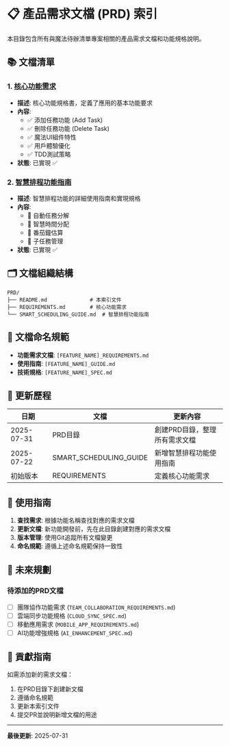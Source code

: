 # 📋 產品需求文檔 (PRD) 索引

本目錄包含所有與魔法待辦清單專案相關的產品需求文檔和功能規格說明。

## 📚 文檔清單

### 1. [核心功能需求](./REQUIREMENTS.md)
- **描述**: 核心功能規格書，定義了應用的基本功能要求
- **內容**:
  - ✅ 添加任務功能 (Add Task)
  - ✅ 刪除任務功能 (Delete Task)
  - ✅ 魔法UI組件特性
  - ✅ 用戶體驗優化
  - ✅ TDD測試策略
- **狀態**: 已實現 ✅

### 2. [智慧排程功能指南](./SMART_SCHEDULING_GUIDE.md)
- **描述**: 智慧排程功能的詳細使用指南和實現規格
- **內容**:
  - 🤖 自動任務分解
  - 📅 智慧時間分配
  - 🍅 番茄鐘估算
  - 📝 子任務管理
- **狀態**: 已實現 ✅

## 🗂️ 文檔組織結構

```
PRD/
├── README.md              # 本索引文件
├── REQUIREMENTS.md        # 核心功能需求
└── SMART_SCHEDULING_GUIDE.md  # 智慧排程功能指南
```

## 📝 文檔命名規範

- **功能需求文檔**: `[FEATURE_NAME]_REQUIREMENTS.md`
- **使用指南**: `[FEATURE_NAME]_GUIDE.md`
- **技術規格**: `[FEATURE_NAME]_SPEC.md`

## 🔄 更新歷程

| 日期 | 文檔 | 更新內容 |
|------|------|----------|
| 2025-07-31 | PRD目錄 | 創建PRD目錄，整理所有需求文檔 |
| 2025-07-22 | SMART_SCHEDULING_GUIDE | 新增智慧排程功能使用指南 |
| 初始版本 | REQUIREMENTS | 定義核心功能需求 |

## 📌 使用指南

1. **查找需求**: 根據功能名稱查找對應的需求文檔
2. **更新文檔**: 新功能開發前，先在此目錄創建對應的需求文檔
3. **版本管理**: 使用Git追蹤所有文檔變更
4. **命名規範**: 遵循上述命名規範保持一致性

## 🎯 未來規劃

### 待添加的PRD文檔
- [ ] 團隊協作功能需求 (`TEAM_COLLABORATION_REQUIREMENTS.md`)
- [ ] 雲端同步功能規格 (`CLOUD_SYNC_SPEC.md`)
- [ ] 移動應用需求 (`MOBILE_APP_REQUIREMENTS.md`)
- [ ] AI功能增強規格 (`AI_ENHANCEMENT_SPEC.md`)

## 🤝 貢獻指南

如需添加新的需求文檔：
1. 在PRD目錄下創建新文檔
2. 遵循命名規範
3. 更新本索引文件
4. 提交PR並說明新增文檔的用途

---

**最後更新**: 2025-07-31